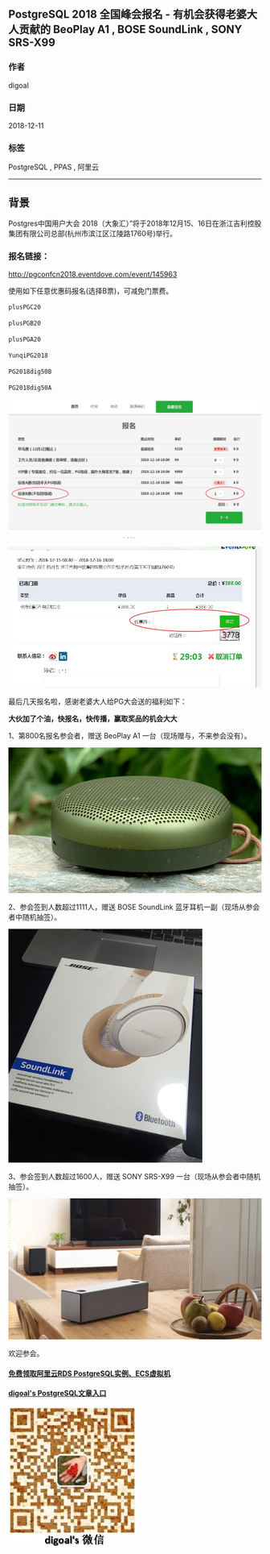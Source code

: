 ## PostgreSQL 2018 全国峰会报名 - 有机会获得老婆大人贡献的 BeoPlay A1 , BOSE SoundLink , SONY SRS-X99  
                                                                   
### 作者                                                                   
digoal                                                                   
                                                                   
### 日期                                                                   
2018-12-11                                                               
                                                                   
### 标签                                                                   
PostgreSQL , PPAS , 阿里云          
                                                                   
----                                                                   
                                                                   
## 背景     
Postgres中国用户大会 2018（大象汇）”将于2018年12月15、16日在浙江吉利控股集团有限公司总部(杭州市滨江区江陵路1760号)举行。  
  
### 报名链接：  
  
http://pgconfcn2018.eventdove.com/event/145963  
  
使用如下任意优惠码报名(选择B票)，可减免门票费。  
  
```  
plusPGC20    
  
plusPGB20        
  
plusPGA20      
  
YunqiPG2018    
  
PG2018dig50B   
  
PG2018dig50A   
```  
  
![pic](20181211_01_pic_002.jpg)  
  
![pic](20181211_01_pic_003.jpg)  
  
最后几天报名啦，感谢老婆大人给PG大会送的福利如下：  
  
**大伙加了个油，快报名，快传播，赢取奖品的机会大大**  
  
1、第800名报名参会者，赠送 BeoPlay A1 一台（现场赠与，不来参会没有）。    
  
![pic](20181211_01_pic_001.jpeg)  
  
2、参会签到人数超过1111人，赠送 BOSE SoundLink 蓝牙耳机一副（现场从参会者中随机抽签）。   
  
![pic](20181211_01_pic_005.jpg)  
  
3、参会签到人数超过1600人，赠送 SONY SRS-X99 一台（现场从参会者中随机抽签）。   
  
![pic](20181211_01_pic_004.jpg)  
    
欢迎参会。  
    
  
  
  
  
  
  
  
  
  
#### [免费领取阿里云RDS PostgreSQL实例、ECS虚拟机](https://free.aliyun.com/ "57258f76c37864c6e6d23383d05714ea")
  
  
#### [digoal's PostgreSQL文章入口](https://github.com/digoal/blog/blob/master/README.md "22709685feb7cab07d30f30387f0a9ae")
  
  
![digoal's weixin](../pic/digoal_weixin.jpg "f7ad92eeba24523fd47a6e1a0e691b59")
  
  
  
  
  
  
  
